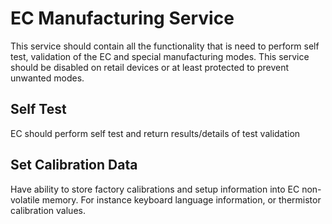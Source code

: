 # EC Manufacturing Service

This service should contain all the functionality that is need to
perform self test, validation of the EC and special manufacturing modes.
This service should be disabled on retail devices or at least protected
to prevent unwanted modes.

##  Self Test

EC should perform self test and return results/details of test
validation

##  Set Calibration Data

Have ability to store factory calibrations and setup information into EC
non-volatile memory. For instance keyboard language information, or
thermistor calibration values.

